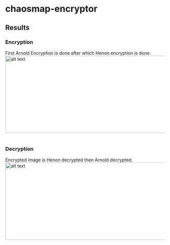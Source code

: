 # chaosmap-encryptor

## Results
### Encryption
First Arnold Encryption is done after which Henon encryption is done.<br>
<img src="https://github.com/mrushad/chaosmap-encryptor/blob/95126cf91f30b423e73c3956aa6bc7ab038484a5/Pictures/AHEncrypt.png" alt="alt text" width="846" height="244">
<br><br>

### Decryption
Encrypted image is Henon decrypted then Arnold decrypted.<br>
<img src="https://github.com/mrushad/chaosmap-encryptor/blob/95126cf91f30b423e73c3956aa6bc7ab038484a5/Pictures/AHDecrypt.png" alt="alt text" width="846" height="244">
